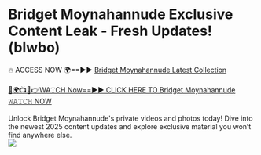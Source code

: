 # Bridget Moynahannude Exclusive Content Leak - Fresh Updates! (blwbo)

🔥 ACCESS NOW 🌍==►► <a href="https://tinyurl.com/yc657z5k" rel="nofollow">Bridget Moynahannude Latest Collection</a>
<br><br>
[🔴🌍📺📱👉WA𝚃CH Now==►► CLICK HERE TO Bridget Moynahannude 𝚆𝙰𝚃𝙲𝙷 NOW](https://tinyurl.com/yc657z5k)
<br><br>
Unlock Bridget Moynahannude's private videos and photos today! Dive into the newest 2025 content updates and explore exclusive material you won’t find anywhere else.
<br>
<a href="https://tinyurl.com/yc657z5k" rel="nofollow" data-target="animated-image.originalLink"><img src="https://camo.githubusercontent.com/8a4f000d20f83aca3bf7ec5f350d767afa0574a8a352519fd8cfa583a6f93a33/68747470733a2f2f692e696d6775722e636f6d2f644a486b345a712e676966" data-canonical-src="https://i.imgur.com/dJHk4Zq.gif" style="max-width: 100%; display: inline-block;" data-target="animated-image.originalImage"></a>
<br>
